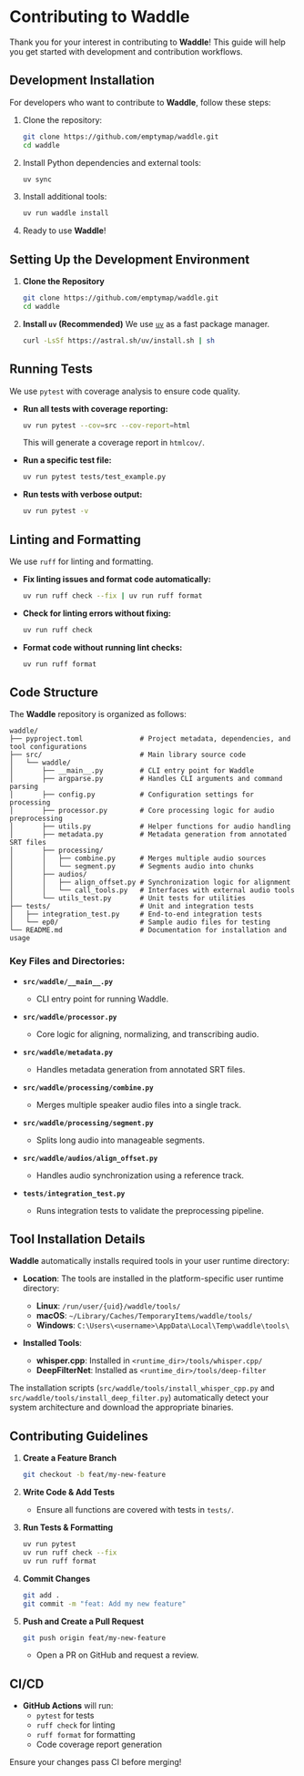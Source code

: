 # Contributing to Waddle

Thank you for your interest in contributing to **Waddle**! This guide will help you get started with development and contribution workflows.

## Development Installation

For developers who want to contribute to **Waddle**, follow these steps:

1. Clone the repository:
   ```bash
   git clone https://github.com/emptymap/waddle.git
   cd waddle
   ```

2. Install Python dependencies and external tools:
    ```bash
    uv sync
    ```

3. Install additional tools:
    ```bash
    uv run waddle install
    ```

4. Ready to use **Waddle**!

## Setting Up the Development Environment

1. **Clone the Repository**
   ```bash
   git clone https://github.com/emptymap/waddle.git
   cd waddle
   ```

2. **Install `uv` (Recommended)**
   We use [`uv`](https://github.com/astral-sh/uv) as a fast package manager.
   ```bash
   curl -LsSf https://astral.sh/uv/install.sh | sh
   ```

## Running Tests

We use `pytest` with coverage analysis to ensure code quality.

- **Run all tests with coverage reporting:**
  ```bash
  uv run pytest --cov=src --cov-report=html
  ```
  This will generate a coverage report in `htmlcov/`.

- **Run a specific test file:**
  ```bash
  uv run pytest tests/test_example.py
  ```

- **Run tests with verbose output:**
  ```bash
  uv run pytest -v
  ```

## Linting and Formatting

We use `ruff` for linting and formatting.

- **Fix linting issues and format code automatically:**
  ```bash
  uv run ruff check --fix | uv run ruff format
  ```

- **Check for linting errors without fixing:**
  ```bash
  uv run ruff check
  ```

- **Format code without running lint checks:**
  ```bash
  uv run ruff format
  ```

## Code Structure

The **Waddle** repository is organized as follows:

```
waddle/
├── pyproject.toml              # Project metadata, dependencies, and tool configurations
├── src/                        # Main library source code
│   └── waddle/         
│       ├── __main__.py         # CLI entry point for Waddle
│       ├── argparse.py         # Handles CLI arguments and command parsing
│       ├── config.py           # Configuration settings for processing
│       ├── processor.py        # Core processing logic for audio preprocessing
│       ├── utils.py            # Helper functions for audio handling
│       ├── metadata.py         # Metadata generation from annotated SRT files
│       ├── processing/  
│       │   ├── combine.py      # Merges multiple audio sources
│       │   └── segment.py      # Segments audio into chunks
│       ├── audios/
│       │   ├── align_offset.py # Synchronization logic for alignment
│       │   └── call_tools.py   # Interfaces with external audio tools
│       └── utils_test.py       # Unit tests for utilities
├── tests/                      # Unit and integration tests
│   ├── integration_test.py     # End-to-end integration tests
│   └── ep0/                    # Sample audio files for testing
└── README.md                   # Documentation for installation and usage
```

### Key Files and Directories:

- **`src/waddle/__main__.py`**  
  - CLI entry point for running Waddle.
  
- **`src/waddle/processor.py`**  
  - Core logic for aligning, normalizing, and transcribing audio.

- **`src/waddle/metadata.py`**  
  - Handles metadata generation from annotated SRT files.

- **`src/waddle/processing/combine.py`**  
  - Merges multiple speaker audio files into a single track.

- **`src/waddle/processing/segment.py`**  
  - Splits long audio into manageable segments.

- **`src/waddle/audios/align_offset.py`**  
  - Handles audio synchronization using a reference track.

- **`tests/integration_test.py`**  
  - Runs integration tests to validate the preprocessing pipeline.

## Tool Installation Details

**Waddle** automatically installs required tools in your user runtime directory:

- **Location**: The tools are installed in the platform-specific user runtime directory:
  - **Linux**: `/run/user/{uid}/waddle/tools/`
  - **macOS**: `~/Library/Caches/TemporaryItems/waddle/tools/`
  - **Windows**: `C:\Users\<username>\AppData\Local\Temp\waddle\tools\`

- **Installed Tools**:
  - **whisper.cpp**: Installed in `<runtime_dir>/tools/whisper.cpp/`
  - **DeepFilterNet**: Installed as `<runtime_dir>/tools/deep-filter`

The installation scripts (`src/waddle/tools/install_whisper_cpp.py` and `src/waddle/tools/install_deep_filter.py`) automatically detect your system architecture and download the appropriate binaries.

## Contributing Guidelines

1. **Create a Feature Branch**
   ```bash
   git checkout -b feat/my-new-feature
   ```

2. **Write Code & Add Tests**
   - Ensure all functions are covered with tests in `tests/`.

3. **Run Tests & Formatting**
   ```bash
   uv run pytest
   uv run ruff check --fix
   uv run ruff format
   ```

4. **Commit Changes**
   ```bash
   git add .
   git commit -m "feat: Add my new feature"
   ```

5. **Push and Create a Pull Request**
   ```bash
   git push origin feat/my-new-feature
   ```
   - Open a PR on GitHub and request a review.

## CI/CD

- **GitHub Actions** will run:
  - `pytest` for tests
  - `ruff check` for linting
  - `ruff format` for formatting
  - Code coverage report generation

Ensure your changes pass CI before merging!